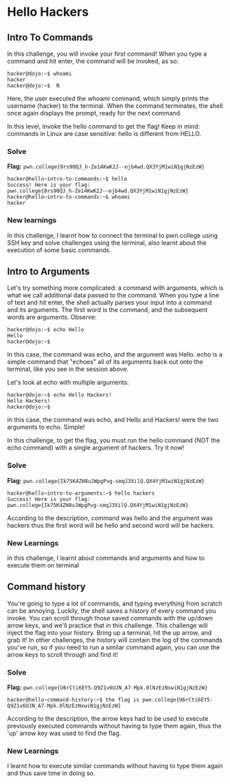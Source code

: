  # Hello Hackers
  ## Intro To Commands
  In this challenge, you will invoke your first command! When you type a command and hit enter, the command will be invoked, as so:  
  ```Ṅ
  hacker@dojo:~$ whoami  
hacker  
hacker@dojo:~$  Ṅ
```
Here, the user executed the whoami command, which simply prints the username (hacker) to the terminal. When the command terminates, the shell once again displays the prompt, ready for the next command.  

In this level, invoke the hello command to get the flag! Keep in mind: commands in Linux are case sensitive: hello is different from HELLO.  
  ### Solve
**Flag:** `pwn.college{0rs90QJ_h-Ze14KwK2J--ejb4wd.QX3YjM1wiN1gjNzEzW}`
```
hacker@hello~intro-to-commands:~$ hello
Success! Here is your flag:
pwn.college{0rs90QJ_h-Ze14KwK2J--ejb4wd.QX3YjM1wiN1gjNzEzW}
hacker@hello~intro-to-commands:~$ whoami
hacker
```

### New learnings
In this challenge, I learnt how to connect the terminal to pwn.college using SSH key and solve challenges using the terminal, also learnt about the execution of some basic commands.


## Intro to Arguments
Let's try something more complicated: a command with arguments, which is what we call additional data passed to the command. 
When you type a line of text and hit enter, the shell actually parses your input into a command and its arguments. The first word is the command, and the subsequent words are arguments. Observe:
```
hacker@dojo:~$ echo Hello
Hello
hacker@dojo:~$
```
In this case, the command was echo, and the argument was Hello. echo is a simple command that "echoes" all of its arguments back out onto the terminal, like you see in the session above.

Let's look at echo with multiple arguments:
```
hacker@dojo:~$ echo Hello Hackers!
Hello Hackers!
hacker@dojo:~$
```
In this case, the command was echo, and Hello and Hackers! were the two arguments to echo. Simple!

In this challenge, to get the flag, you must run the hello command (NOT the echo command) with a single argument of hackers. Try it now!
### Solve
**Flag:**  `pwn.college{Ik75K4ZH8uJWpgPvg-smqJ3XilQ.QX4YjM1wiN1gjNzEzW}`
```
hacker@hello~intro-to-arguments:~$ hello hackers
Success! Here is your flag:
pwn.college{Ik75K4ZH8uJWpgPvg-smqJ3XilQ.QX4YjM1wiN1gjNzEzW}
```
According to the description, command was hello and the argument was hackers thus the first word will be hello and second word will be hackers.

### New Learnings
In this challenge, I learnt about commands and arguments and how to execute them on terminal


## Command history
You're going to type a lot of commands, and typing everything from scratch can be annoying. Luckily, the shell saves a history of every command you invoke.
You can scroll through those saved commands with the up/down arrow keys, and we'll practice that in this challenge. This challenge will inject the flag into your history. 
Bring up a terminal, hit the up arrow, and grab it! In other challenges, the history will contain the log of the commands you've run, so if you need to run a similar 
command again, you can use the arrow keys to scroll through and find it!

### Solve
**Flag:**  `pwn.college{U6rCti6EY5-Q9Z1v6UJN_A7-Mpk.0lNzEzNxwiN1gjNzEzW}`
```
hacker@hello~command-history:~$ the flag is pwn.college{U6rCti6EY5-Q9Z1v6UJN_A7-Mpk.0lNzEzNxwiN1gjNzEzW}
```
According to the description, the arrow keys had to be used to execute previously executed commands without having to type them again,  thus the 'up' arrow key was used to find the flag.

### New Learnings
I learnt how to execute similar commands without having to type them again and thus save time in doing so.
